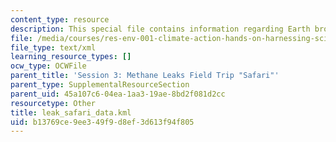 ```yaml
---
content_type: resource
description: This special file contains information regarding Earth browser format.
file: /media/courses/res-env-001-climate-action-hands-on-harnessing-science-with-communities-to-cut-carbon-january-iap-2017/b13769ce9ee349f9d8ef3d613f94f805_leak_safari_data.kml
file_type: text/xml
learning_resource_types: []
ocw_type: OCWFile
parent_title: 'Session 3: Methane Leaks Field Trip "Safari"'
parent_type: SupplementalResourceSection
parent_uid: 45a107c6-04ea-1aa3-19ae-8bd2f081d2cc
resourcetype: Other
title: leak_safari_data.kml
uid: b13769ce-9ee3-49f9-d8ef-3d613f94f805
---
```

